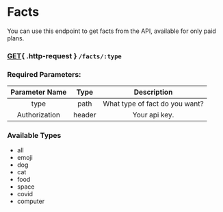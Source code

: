 # Facts
You can use this endpoint to get facts from the API, available for only paid plans.


### [GET](#){ .http-request } `/facts/:type`

### Required Parameters:

| Parameter Name  |  Type | Description
|:-------------:|:--------------:|:--------------:|
| type |  path | What type of fact do you want? | 
| Authorization | header | Your api key.|

### Available Types
* all
* emoji
* dog
* cat
* food
* space
* covid
* computer





